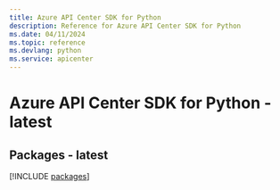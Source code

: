 ```yaml
---
title: Azure API Center SDK for Python
description: Reference for Azure API Center SDK for Python
ms.date: 04/11/2024
ms.topic: reference
ms.devlang: python
ms.service: apicenter
---
```

# Azure API Center SDK for Python - latest
## Packages - latest
[!INCLUDE [packages](api-center-index.md)]